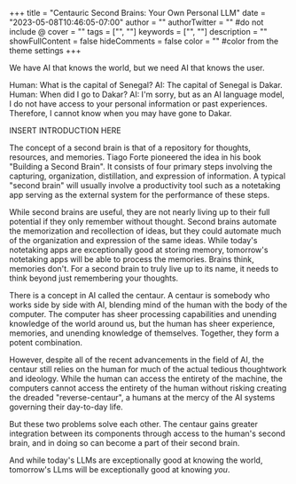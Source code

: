 +++
title = "Centauric Second Brains: Your Own Personal LLM"
date = "2023-05-08T10:46:05-07:00"
author = ""
authorTwitter = "" #do not include @
cover = ""
tags = ["", ""]
keywords = ["", ""]
description = ""
showFullContent = false
hideComments = false
color = "" #color from the theme settings
+++

We have AI that knows the world, but we need AI that knows the user.

Human: What is the capital of Senegal?
AI: The capital of Senegal is Dakar.
Human: When did I go to Dakar?
AI: I'm sorry, but as an AI language model, I do not have access to your personal information or past experiences. Therefore, I cannot know when you may have gone to Dakar.

INSERT INTRODUCTION HERE

The concept of a second brain is that of a repository for thoughts, resources, and memories. Tiago Forte pioneered the idea in his book "Building a Second Brain". It consists of four primary steps involving the capturing, organization, distillation, and expression of information. A typical "second brain" will usually involve a productivity tool such as a notetaking app serving as the external system for the performance of these steps.

While second brains are useful, they are not nearly living up to their full potential if they only remember without thought. Second brains automate the memorization and recollection of ideas, but they could automate much of the organization and expression of the same ideas. While today's notetaking apps are exceptionally good at storing memory, tomorrow's notetaking apps will be able to process the memories.  Brains think, memories don't. For a second brain to truly live up to its name, it needs to think beyond just remembering your thoughts. 

There is a concept in AI called the centaur. A centaur is somebody who works side by side with AI, blending mind of the human with the body of the computer. The computer has sheer processing capabilities and unending knowledge of the world around us, but the human has sheer experience, memories, and unending knowledge of themselves. Together, they form a potent combination.

However, despite all of the recent advancements in the field of AI, the centaur still relies on the human for much of the actual tedious thoughtwork and ideology. While the human can access the entirety of the machine, the computers cannot access the entirety of the human without risking creating the dreaded "reverse-centaur", a humans at the mercy of the AI systems governing their day-to-day life.

But these two problems solve each other.  The centaur gains greater integration between its components through access to the human's second brain, and in doing so can become a part of their second brain.

And while today's LLMs are exceptionally good at knowing the world, tomorrow's LLms will be exceptionally good at knowing *you*. 
